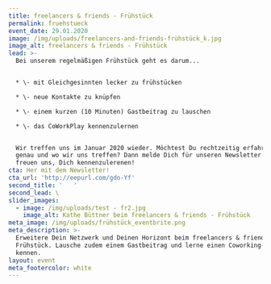 ```yaml
---
title: freelancers & friends - Frühstück
permalink: fruehstueck
event_date: 29.01.2020
image: /img/uploads/freelancers-and-friends-frühstück_k.jpg
image_alt: freelancers & friends - Frühstück
lead: >-
  Bei unserem regelmäßigen Frühstück geht es darum...


  * \- mit Gleichgesinnten lecker zu frühstücken

  * \- neue Kontakte zu knüpfen

  * \- einem kurzen (10 Minuten) Gastbeitrag zu lauschen

  * \- das CoWorkPlay kennenzulernen


  Wir treffen uns im Januar 2020 wieder. Möchtest Du rechtzeitig erfahren, wann
  genau und wo wir uns treffen? Dann melde Dich für unseren Newsletter an. Wir
  freuen uns, Dich kennenzulerenen!
cta: Her mit dem Newsletter!
cta_url: 'http://eepurl.com/gdo-Yf'
second_title: '   '
second_lead: \
slider_images:
  - image: /img/uploads/test - fr2.jpg
    image_alt: Kathe Büttner beim freelancers & friends - Frühstück
meta_image: /img/uploads/frühstück_eventbrite.png
meta_description: >-
  Erweitere Dein Netzwerk und Deinen Horizont beim freelancers & friends -
  Frühstück. Lausche zudem einem Gastbeitrag und lerne einen Coworking-space
  kennen.
layout: event
meta_footercolor: white
---
```


